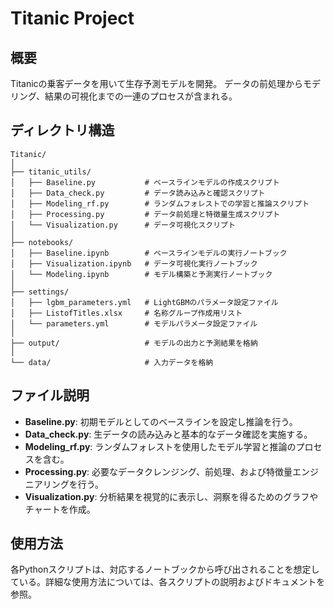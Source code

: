 
# Titanic Project

## 概要
Titanicの乗客データを用いて生存予測モデルを開発。
データの前処理からモデリング、結果の可視化までの一連のプロセスが含まれる。

## ディレクトリ構造

```
Titanic/
│
├── titanic_utils/
│   ├── Baseline.py           # ベースラインモデルの作成スクリプト
│   ├── Data_check.py         # データ読み込みと確認スクリプト
│   ├── Modeling_rf.py        # ランダムフォレストでの学習と推論スクリプト
│   ├── Processing.py         # データ前処理と特徴量生成スクリプト
│   └── Visualization.py      # データ可視化スクリプト
│
├── notebooks/
│   ├── Baseline.ipynb        # ベースラインモデルの実行ノートブック
│   ├── Visualization.ipynb   # データ可視化実行ノートブック
│   └── Modeling.ipynb        # モデル構築と予測実行ノートブック
│
├── settings/
│   ├── lgbm_parameters.yml   # LightGBMのパラメータ設定ファイル
│   ├── ListofTitles.xlsx     # 名称グループ作成用リスト
│   └── parameters.yml        # モデルパラメータ設定ファイル
│
├── output/                   # モデルの出力と予測結果を格納
│
└── data/                     # 入力データを格納
```

## ファイル説明
- **Baseline.py**: 初期モデルとしてのベースラインを設定し推論を行う。
- **Data_check.py**: 生データの読み込みと基本的なデータ確認を実施する。
- **Modeling_rf.py**: ランダムフォレストを使用したモデル学習と推論のプロセスを含む。
- **Processing.py**: 必要なデータクレンジング、前処理、および特徴量エンジニアリングを行う。
- **Visualization.py**: 分析結果を視覚的に表示し、洞察を得るためのグラフやチャートを作成。

## 使用方法
各Pythonスクリプトは、対応するノートブックから呼び出されることを想定している。詳細な使用方法については、各スクリプトの説明およびドキュメントを参照。
